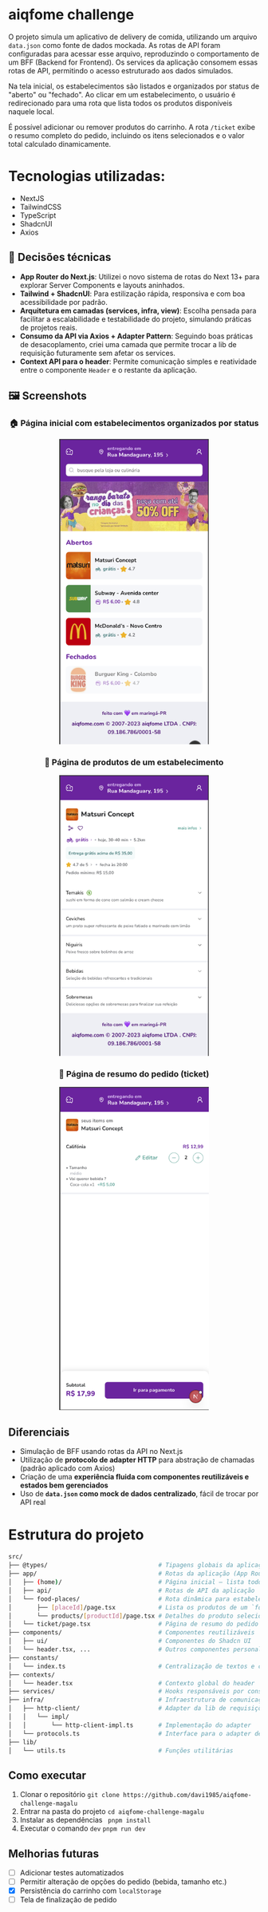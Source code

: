 # aiqfome challenge

O projeto simula um aplicativo de delivery de comida, utilizando um arquivo `data.json` como fonte de dados mockada. As rotas de API foram configuradas para acessar esse arquivo, reproduzindo o comportamento de um BFF (Backend for Frontend). Os services da aplicação consomem essas rotas de API, permitindo o acesso estruturado aos dados simulados.

Na tela inicial, os estabelecimentos são listados e organizados por status de "aberto" ou "fechado". Ao clicar em um estabelecimento, o usuário é redirecionado para uma rota que lista todos os produtos disponíveis naquele local.

É possível adicionar ou remover produtos do carrinho. A rota `/ticket` exibe o resumo completo do pedido, incluindo os itens selecionados e o valor total calculado dinamicamente.

# Tecnologias utilizadas:

- NextJS
- TailwindCSS
- TypeScript
- ShadcnUI
- Axios

## 🚀 Decisões técnicas

- **App Router do Next.js**: Utilizei o novo sistema de rotas do Next 13+ para explorar Server Components e layouts aninhados.
- **Tailwind + ShadcnUI**: Para estilização rápida, responsiva e com boa acessibilidade por padrão.
- **Arquitetura em camadas (services, infra, view)**: Escolha pensada para facilitar a escalabilidade e testabilidade do projeto, simulando práticas de projetos reais.
- **Consumo da API via Axios + Adapter Pattern**: Seguindo boas práticas de desacoplamento, criei uma camada que permite trocar a lib de requisição futuramente sem afetar os services.
- **Context API para o header**: Permite comunicação simples e reatividade entre o componente `Header` e o restante da aplicação.

## 🖼️ Screenshots

<div align="center">

### 🏠 Página inicial com estabelecimentos organizados por status

<img src="./public/screens/home.png" alt="Página inicial" width="300" />

### 🍔 Página de produtos de um estabelecimento

<img src="./public/screens/products.png" alt="Produtos do estabelecimento" width="300" />

### 🧾 Página de resumo do pedido (ticket)

<img src="./public/screens/ticket.png" alt="Resumo do pedido" width="300" />

</div>

## Diferenciais

- Simulação de BFF usando rotas da API no Next.js
- Utilização de **protocolo de adapter HTTP** para abstração de chamadas (padrão aplicado com Axios)
- Criação de uma **experiência fluida com componentes reutilizáveis e estados bem gerenciados**
- Uso de **`data.json` como mock de dados centralizado**, fácil de trocar por API real

# Estrutura do projeto

```bash
src/
├── @types/                               # Tipagens globais da aplicação
├── app/                                  # Rotas da aplicação (App Router do Next.js)
│   ├── (home)/                           # Página inicial — lista todos os `foodPlaces`
│   ├── api/                              # Rotas de API da aplicação
│   └── food-places/                      # Rota dinâmica para estabelecimentos
│       ├── [placeId]/page.tsx            # Lista os produtos de um `foodPlace`
│       └── products/[productId]/page.tsx # Detalhes do produto selecionado
│   └── ticket/page.tsx                   # Página de resumo do pedido (ticket)
├── components/                           # Componentes reutilizáveis
│   ├── ui/                               # Componentes do Shadcn UI
│   └── header.tsx, ...                   # Outros componentes personalizados
├── constants/
│   └── index.ts                          # Centralização de textos e constantes
├── contexts/
│   └── header.tsx                        # Contexto global do header
├── services/                             # Hooks responsáveis por consumir as rotas de API
├── infra/                                # Infraestrutura de comunicação
│   ├── http-client/                      # Adapter da lib de requisições (axios)
│   │   └── impl/
│   │       └── http-client-impl.ts       # Implementação do adapter
│   └── protocols.ts                      # Interface para o adapter de requisições
├── lib/
│   └── utils.ts                          # Funções utilitárias
```

## Como executar

1. Clonar o repositório
   `git clone https://github.com/davi1985/aiqfome-challenge-magalu`
2. Entrar na pasta do projeto
   `cd aiqfome-challenge-magalu`
3. Instalar as dependências
   ` pnpm install`
4. Executar o comando `dev`
   `pnpm run dev`

## Melhorias futuras

- [ ] Adicionar testes automatizados
- [ ] Permitir alteração de opções do pedido (bebida, tamanho etc.)
- [x] Persistência do carrinho com `localStorage`
- [ ] Tela de finalização de pedido

